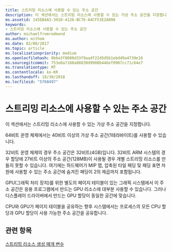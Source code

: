 ```yaml
---
title: 스트리밍 리소스에 사용할 수 있는 주소 공간
description: 이 섹션에서는 스트리밍 리소스에 사용할 수 있는 가상 주소 공간을 지정합니다.
ms.assetid: 145EB4A3-3910-4126-BC7E-A4CF53E2A098
keywords:
- 스트리밍 리소스에 사용할 수 있는 주소 공간
author: michaelfromredmond
ms.author: mithom
ms.date: 02/08/2017
ms.topic: article
ms.localizationpriority: medium
ms.openlocfilehash: 0b6e3f8080d33f9aadf22d5d5b1ebdd9a4739e16
ms.sourcegitcommit: 753e0a7160a88830d9908b446ef0907cc71c64e7
ms.translationtype: MT
ms.contentlocale: ko-KR
ms.lasthandoff: 10/30/2018
ms.locfileid: "5768497"
---
```

# <a name="address-space-available-for-streaming-resources"></a>스트리밍 리소스에 사용할 수 있는 주소 공간


이 섹션에서는 스트리밍 리소스에 사용할 수 있는 가상 주소 공간을 지정합니다.

64비트 운영 체제에서는 40비트 이상의 가상 주소 공간(1테라바이트)를 사용할 수 있습니다.

32비트 운영 체제의 경우 주소 공간은 32비트(4GB)입니다. 32비트 ARM 시스템의 경우 할당에 27비트 이상의 주소 공간(128MB)이 사용될 경우 개별 스트리밍 리소스를 만들지 못할 수 있습니다. 여기에는 하드웨어가 MIP 맵, 압축된 타일 패딩 및 패딩 표면 차원에 사용할 수 있는 주소 공간에 숨겨진 패딩이 2의 제곱까지 포함됩니다.

GPU(그래픽 처리 장치)를 위한 별도의 페이지 테이블이 있는 그래픽 시스템에서 이 주소 공간은 응용 프로그램에서 만드는 GPU 리소스에 대부분 사용할 수 있습니다. 그러나 디스플레이 드라이버에서 만드는 GPU 할당이 동일한 공간에 맞습니다.

CPU와 GPU가 페이지 테이블을 공유하는 향후 시스템에서는 프로세스의 모든 CPU 할당과 GPU 할당이 사용 가능한 주소 공간을 공유합니다.

## <a name="span-idrelated-topicsspanrelated-topics"></a><span id="related-topics"></span>관련 항목


[스트리밍 리소스 생성 매개 변수](streaming-resource-creation-parameters.md)

 

 




